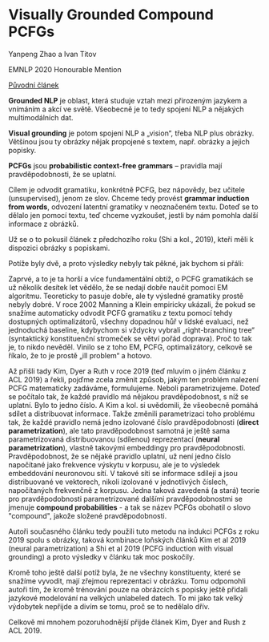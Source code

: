# Visually Grounded Compound PCFGs

Yanpeng Zhao a Ivan Titov

EMNLP 2020 Honourable Mention

[Původní článek](https://www.aclweb.org/anthology/2020.emnlp-main.354/)

**Grounded NLP** je oblast, která studuje vztah mezi přirozeným jazykem a vnímáním a akcí ve světě. Všeobecně je to tedy spojení NLP a nějakých multimodálních dat.

**Visual grounding** je potom spojení NLP a „vision“, třeba NLP plus obrázky. Většinou jsou ty obrázky nějak propojené s textem, např. obrázky a jejich popisky.

**PCFGs** jsou **probabilistic context-free grammars** – pravidla mají pravděpodobnosti, že se uplatní.

Cílem je odvodit gramatiku, konkrétně PCFG, bez nápovědy, bez učitele (unsupervised), jenom ze slov. Chceme tedy provést **grammar induction from words**, odvození latentní gramatiky v neoznačeném textu. Doteď se to dělalo jen pomocí textu, teď chceme vyzkoušet, jestli by nám pomohla další informace z obrázků.

Už se o to pokusil článek z předchozího roku (Shi a kol., 2019), kteří měli k dispozici obrázky s popiskami.

Potíže byly dvě, a proto výsledky nebyly tak pěkné, jak bychom si přáli:

Zaprvé, a to je ta horší a více fundamentální obtíž, o PCFG gramatikách se už několik desítek let vědělo, že se nedají dobře naučit pomocí EM algoritmu. Teoreticky to pasuje dobře, ale ty výsledné gramatiky prostě nebyly dobré. V roce 2002 Manning a Klein empiricky ukázali, že pokud se snažíme automaticky odvodit PCFG gramatiku z textu pomocí tehdy dostupných optimalizátorů, všechny dopadnou hůř v lidské evaluaci, než jednoduchá baseline, kdybychom si vždycky vybrali „right-branching tree“ (syntaktický konstituenční stromeček se větví pořád doprava). Proč to tak je, to nikdo nevěděl. Vinilo se z toho EM, PCFG, optimalizátory, celkově se říkalo, že to je prostě „ill problem“ a hotovo.

Až přišli tady Kim, Dyer a Ruth v roce 2019 (teď mluvím o jiném článku z ACL 2019) a řekli, pojďme zcela změnit způsob, jakým ten problém nalezení PCFG matematicky zadáváme, formulujeme. Neboli parametrizujeme. Doteď se počítalo tak, že každé pravidlo má nějakou pravděpodobnost, s níž se uplatní. Bylo to jedno číslo. A Kim a kol. si uvědomili, že všeobecně pomáhá sdílet a distribuovat informace. Takže změnili parametrizaci toho problému tak, že každé pravidlo nemá jedno izolované číslo pravděpodobnosti (**direct parametrization**), ale tato pravděpodobnost samotná je ještě sama parametrizovaná distribuovanou (sdílenou) reprezentací (**neural parametrization**), vlastně takovými embeddingy pro pravděpodobnosti. Pravděpodobnost, že se nějaké pravidlo uplatní, už není jedno číslo napočítané jako frekvence výskytu v korpusu, ale je to výsledek embeddování neuronovou sítí. V takové síti se informace sdílejí a jsou distribuované ve vektorech, nikoli izolované v jednotlivých číslech, napočítaných frekvenčně z korpusu. Jedna taková zavedená (a stará) teorie pro pravděpodobnosti parametrizované dalšími pravděpodobnostmi se jmenuje **compound probabilities** - a tak se název PCFGs obohatil o slovo "compound", jakože složené pravděpodobnosti.

Autoři současného článku tedy použili tuto metodu na indukci PCFGs z roku 2019 spolu s obrázky, taková kombinace loňských článků Kim et al 2019 (neural parametrization) a Shi et al 2019 (PCFG induction with visual grounding) a proto výsledky v článku tak moc poskočily.

Kromě toho ještě další potíž byla, že ne všechny konstituenty, které se snažíme vyvodit, mají zřejmou reprezentaci v obrázku. Tomu odpomohli autoři tím, že kromě trénování pouze na obrázcích s popisky ještě přidali jazykové modelování na velkých unlabeled datech. To mi jako tak velký výdobytek nepřijde a divím se tomu, proč se to nedělalo dřív.

Celkově mi mnohem pozoruhodnější přijde článek Kim, Dyer and Rush z ACL 2019.
